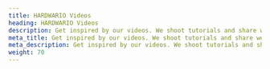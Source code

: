 ```yaml
---
title: HARDWARIO Videos
heading: HARDWARIO Videos
description: Get inspired by our videos. We shoot tutorials and share webinar records.
meta_title: Get inspired by our videos. We shoot tutorials and share webinar records. | HARDWARIO Videos
meta_description: Get inspired by our videos. We shoot tutorials and share webinar records.
weight: 70
---
```

